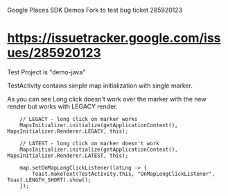 Google Places SDK Demos Fork to test bug ticket 285920123

https://issuetracker.google.com/issues/285920123
====================================

Test Project is "demo-java"

TestActivity contains simple map initialization with single marker. 

As you can see Long click doesn't work over the marker with the new render but works with LEGACY render.

```
	// LEGACY - long click on marker works
	MapsInitializer.initialize(getApplicationContext(), MapsInitializer.Renderer.LEGACY, this);
```
```
	// LATEST - long click on marker doesn't work
	MapsInitializer.initialize(getApplicationContext(), MapsInitializer.Renderer.LATEST, this);
```

```
	map.setOnMapLongClickListener(latLng -> {
		Toast.makeText(TestActivity.this, "OnMapLongClickListener", Toast.LENGTH_SHORT).show();
	});
```